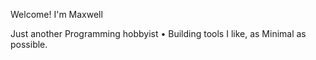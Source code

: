 Welcome! I'm Maxwell 

Just another Programming hobbyist • Building tools I like, as Minimal as possible.
